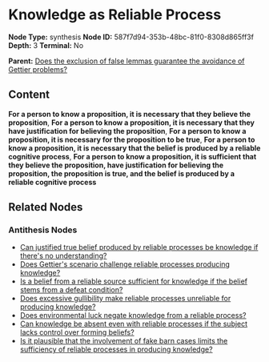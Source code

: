 # Knowledge as Reliable Process

**Node Type:** synthesis
**Node ID:** 587f7d94-353b-48bc-81f0-8308d865ff3f
**Depth:** 3
**Terminal:** No

**Parent:** [Does the exclusion of false lemmas guarantee the avoidance of Gettier problems?](does-the-exclusion-of-false-lemmas-guarantee-the-avoidance-of-gettier-problems-antithesis-595209f2-6890-4a30-b407-67aea6c1ec67.md)

## Content

**For a person to know a proposition, it is necessary that they believe the proposition**, **For a person to know a proposition, it is necessary that they have justification for believing the proposition**, **For a person to know a proposition, it is necessary for the proposition to be true**, **For a person to know a proposition, it is necessary that the belief is produced by a reliable cognitive process**, **For a person to know a proposition, it is sufficient that they believe the proposition, have justification for believing the proposition, the proposition is true, and the belief is produced by a reliable cognitive process**

## Related Nodes

### Antithesis Nodes

- [Can justified true belief produced by reliable processes be knowledge if there's no understanding?](can-justified-true-belief-produced-by-reliable-processes-be-knowledge-if-theres-no-understanding-antithesis-e8e6ea26-88f3-4f73-9ac2-34094e7f7d62.md)
- [Does Gettier's scenario challenge reliable processes producing knowledge?](does-gettiers-scenario-challenge-reliable-processes-producing-knowledge-antithesis-bc9ce436-7b54-48f3-a206-6b8874f0550e.md)
- [Is a belief from a reliable source sufficient for knowledge if the belief stems from a defeat condition?](is-a-belief-from-a-reliable-source-sufficient-for-knowledge-if-the-belief-stems-from-a-defeat-condition-antithesis-51fa2753-e3ac-4609-911f-fbc5556f6a68.md)
- [Does excessive gullibility make reliable processes unreliable for producing knowledge?](does-excessive-gullibility-make-reliable-processes-unreliable-for-producing-knowledge-antithesis-529bc4e4-db9b-4483-8302-19012c589b0c.md)
- [Does environmental luck negate knowledge from a reliable process?](does-environmental-luck-negate-knowledge-from-a-reliable-process-antithesis-f1fe6839-cc58-45c7-8a7f-6451e475da2f.md)
- [Can knowledge be absent even with reliable processes if the subject lacks control over forming beliefs?](can-knowledge-be-absent-even-with-reliable-processes-if-the-subject-lacks-control-over-forming-beliefs-antithesis-da719701-2ae2-4cb5-bf0d-3776756d2c1b.md)
- [Is it plausible that the involvement of fake barn cases limits the sufficiency of reliable processes in producing knowledge?](is-it-plausible-that-the-involvement-of-fake-barn-cases-limits-the-sufficiency-of-reliable-processes-in-producing-knowledge-antithesis-2a6f0aaa-32c4-4054-985f-d7cfc5cf6b10.md)
